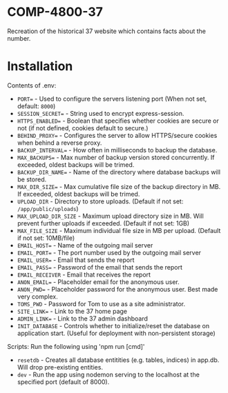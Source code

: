 # COMP-4800-37
Recreation of the historical 37 website which contains facts about the number.

# Installation

Contents of .env:
 - `PORT=` - Used to configure the servers listening port (When not set, default: `8000`)
 - `SESSION_SECRET=` - String used to encrypt express-session.
 - `HTTPS_ENABLED=` - Boolean that specifies whether cookies are secure or not (if not defined, cookies default to secure.)
 - `BEHIND_PROXY=` - Configures the server to allow HTTPS/secure cookies when behind a reverse proxy.
 - `BACKUP_INTERVAL=` - How often in milliseconds to backup the database. 
 - `MAX_BACKUPS=` - Max number of backup version stored concurrently. If exceeded, oldest backups will be trimed.
 - `BACKUP_DIR_NAME=` - Name of the directory where database backups will be stored.
 - `MAX_DIR_SIZE=` - Max cumulative file size of the backup directory in MB. If exceeded, oldest backups will be trimed.
 - `UPLOAD_DIR` - Directory to store uploads. (Default if not set: `/app/public/uploads`)
 - `MAX_UPLOAD_DIR_SIZE` - Maximum upload directory size in MB. Will prevent further uploads if exceeded. (Default if not set: 1GB)
 - `MAX_FILE_SIZE` - Maximum individual file size in MB per upload. (Default if not set: 10MB/file)
 - `EMAIL_HOST=` - Name of the outgoing mail server
 - `EMAIL_PORT=` - The port number used by the outgoing mail server
 - `EMAIL_USER=` - Email that sends the report
 - `EMAIL_PASS=` - Password of the email that sends the report
 - `EMAIL_RECEIVER` - Email that receives the report
 - `ANON_EMAIL=` - Placeholder email for the anonymous user.
 - `ANON_PWD=` - Placeholder password for the anonymous user. Best made very complex.
 - `TOMS_PWD` - Password for Tom to use as a site administrator.
 - `SITE_LINK=` - Link to the 37 home page
 - `ADMIN_LINK=` - Link to the 37 admin dashboard
 - `INIT_DATABASE` - Controls whether to initialize/reset the database on application start. (Useful for deployment with non-persistent storage)

Scripts:
Run the following using 'npm run [cmd]'
 - `resetdb` - Creates all database entitities (e.g. tables, indices) in app.db. Will drop pre-existing entities.
 - `dev` - Run the app using nodemon serving to the localhost at the specified port (default of 8000).